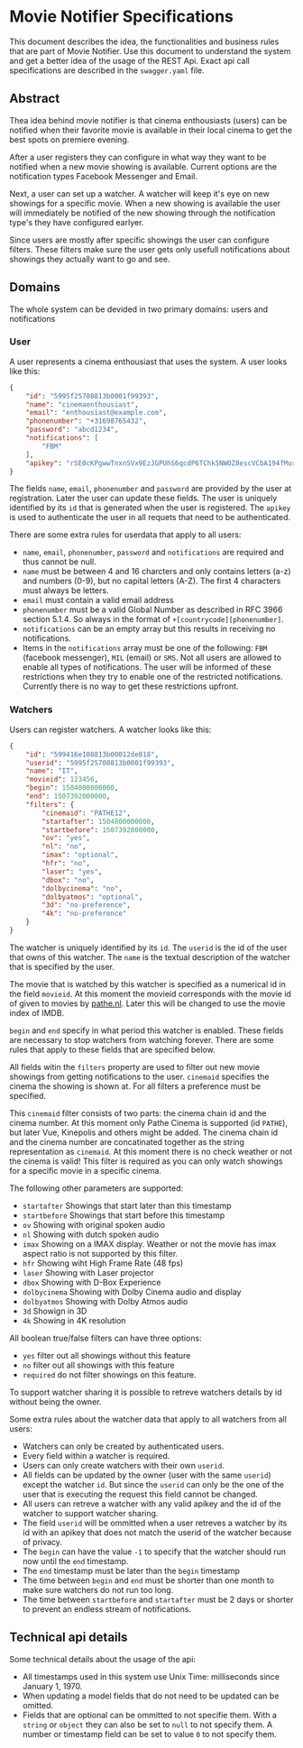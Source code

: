 # Movie Notifier Specifications
This document describes the idea, the functionalities and business rules that are part of Movie Notifier. Use this document to understand the system and get a better idea of the usage of the REST Api. Exact api call specifications are described in the `swagger.yaml` file.

## Abstract
Thea idea behind movie notifier is that cinema enthousiasts (users) can be notified when their favorite movie is available in their local cinema to get the best spots on premiere evening.

After a user registers they can configure in what way they want to be notified when a new movie showing is available. Current options are the notification types Facebook Messenger and Email.

Next, a user can set up a watcher. A watcher will keep it's eye on new showings for a specific movie. When a new showing is available the user will immediately be notified of the new showing through the notification type's they have configured earlyer. 

Since users are mostly after specific showings the user can configure filters. These filters make sure the user gets only usefull notifications about showings they actually want to go and see. 

## Domains
The whole system can be devided in two primary domains: users and notifications

### User
A user represents a cinema enthousiast that uses the system. A user looks like this:
```json
{
    "id": "5995f25708813b0001f99393",
    "name": "cinemaenthousiast",
    "email": "enthousiast@example.com",
    "phonenumber": "+31698765432",
    "password": "abcd1234",
    "notifications": [
        "FBM"
    ],
    "apikey": "rSE0cKPgwwTnxnSVx9EzJGPUhS6qcdP6TChk5NWOZ8escVCbA194fMurxJJPE51z"
}
```
The fields `name`, `email`, `phonenumber` and `password` are provided by the user at registration. Later the user can update these fields. The user is uniquely identified by its `id` that is generated when the user is registered. The `apikey` is used to authenticate the user in all requets that need to be authenticated. 

There are some extra rules for userdata that apply to all users:
* `name`, `email`, `phonenumber`, `password` and `notifications` are required and thus cannot be null.
* `name` must be between 4 and 16 charcters and only contains letters (a-z) and numbers (0-9), but no capital letters (A-Z). The first 4 characters must always be letters.
* `email` must contain a valid email address
* `phonenumber` must be a valid Global Number as described in RFC 3966 section 5.1.4. So always in the format of `+[countrycode][phonenumber]`.
* `notifications` can be an empty array but this results in receiving no notifications.
* Items in the `notifications` array must be one of the following: `FBM` (facebook messenger), `MIL` (email) or `SMS`. Not all users are allowed to enable all types of notifications. The user will be informed of these restrictions when they try to enable one of the restricted notifications. Currently there is no way to get these restrictions upfront.

### Watchers
Users can register watchers. A watcher looks like this:
```json
{
    "id": "599416e108813b00012de818",
    "userid": "5995f25708813b0001f99393",
    "name": "IT",
    "movieid": 123456,
    "begin": 1504800000000,
    "end": 1507392000000,
    "filters": {
        "cinemaid": "PATHE12",
        "startafter": 1504800000000,
        "startbefore": 1507392000000,
        "ov": "yes",
        "nl": "no",
        "imax": "optional",
        "hfr": "no",
        "laser": "yes",
        "dbox": "no",
        "dolbycinema": "no",
        "dolbyatmos": "optional",
        "3d": "no-preference",
        "4k": "no-preference"
    }
}
```
The watcher is uniquely identified by its `id`. The `userid` is the id of the user that owns of this watcher. The `name` is the textual description of the watcher that is specified by the user.

The movie that is watched by this watcher is specified as a numerical id in the field `movieid`. At this moment the movieid corresponds with the movie id of given to movies by [pathe.nl](https://pathe.nl). Later this will be changed to use the movie index of IMDB.

`begin` and `end` specify in what period this watcher is enabled. These fields are necessary to stop watchers from watching forever. There are some rules that apply to these fields that are specified below.

All fields witin the `filters` property are used to filter out new movie showings from getting notifications to the user. `cinemaid` specifies the cinema the showing is shown at. For all filters a preference must be specified.

This `cinemaid` filter consists of two parts: the cinema chain id and the cinema number. At this moment only Pathe Cinema is supported (id `PATHE`), but later Vue, Kinepolis and others might be added. The cinema chain id and the cinema number are concatinated together as the string representation as `cinemaid`. At this moment there is no check weather or not the cinema is valid! This filter is required as you can only watch showings for a specific movie in a specific cinema.

The following other parameters are supported:
* `startafter` Showings that start later than this timestamp 
* `startbefore` Showings that start before this timestamp
* `ov` Showing with original spoken audio
* `nl` Showing with dutch spoken audio
* `imax` Showing on a IMAX display. Weather or not the movie has imax aspect ratio is not supported by this filter.
* `hfr` Showing wiht High Frame Rate (48 fps)
* `laser` Showing with Laser projector
* `dbox` Showing with D-Box Experience
* `dolbycinema` Showing with Dolby Cinema audio and display 
* `dolbyatmos` Showing with Dolby Atmos audio
* `3d` Showign in 3D
* `4k` Showing in 4K resolution

All boolean true/false filters can have three options:
* `yes` filter out all showings without this feature
* `no` filter out all showings with this feature
* `required` do not filter showings on this feature.

To support watcher sharing it is possible to retreve watchers details by id without being the owner. 

Some extra rules about the watcher data that apply to all watchers from all users:
* Watchers can only be created by authenticated users.
* Every field within a watcher is required. 
* Users can only create watchers with their own `userid`.
* All fields can be updated by the owner (user with the same `userid`) except the watcher `id`. But since the `userid` can only be the one of the user that is executing the request this field cannot be changed.
* All users can retreve a watcher with any valid apikey and the id of the watcher to support watcher sharing. 
* The field `userid` will be ommitted when a user retreves a watcher by its id with an apikey that does not match the userid of the watcher because of privacy.
* The `begin` can have the value `-1` to specify that the watcher should run now until the `end` timestamp.
* The `end` timestamp must be later than the `begin` timestamp
* The time between `begin` and `end` must be shorter than one month to make sure watchers do not run too long.
* The time between `startbefore` and `startafter` must be 2 days or shorter to prevent an endless stream of notifications.


## Technical api details
Some technical details about the usage of the api:
* All timestamps used in this system use Unix Time: milliseconds since January 1, 1970.
* When updating a model fields that do not need to be updated can be omitted.
* Fields that are optional can be ommitted to not specifie them. With a `string` or `object` they can also be set to `null` to not specify them. A number or timestamp field can be set to value `0` to not specify them.